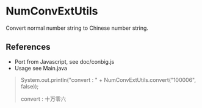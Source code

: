 ﻿# NumConvExtUtils
Convert normal number string to Chinese number string.  

## References  
* Port from Javascript, see doc/conbig.js  
* Usage see Main.java  

> System.out.println("convert : " + NumConvExtUtils.convert("100006", false));  
>   
> convert : 十万零六  

